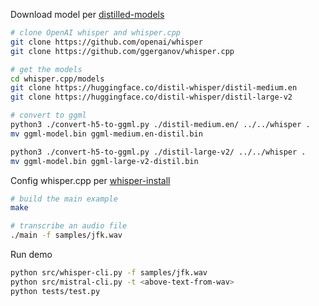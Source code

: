 Download model per [distilled-models](docs/distilled-models.md)

```bash
# clone OpenAI whisper and whisper.cpp
git clone https://github.com/openai/whisper
git clone https://github.com/ggerganov/whisper.cpp

# get the models
cd whisper.cpp/models
git clone https://huggingface.co/distil-whisper/distil-medium.en
git clone https://huggingface.co/distil-whisper/distil-large-v2

# convert to ggml
python3 ./convert-h5-to-ggml.py ./distil-medium.en/ ../../whisper .
mv ggml-model.bin ggml-medium.en-distil.bin

python3 ./convert-h5-to-ggml.py ./distil-large-v2/ ../../whisper .
mv ggml-model.bin ggml-large-v2-distil.bin
```

Config whisper.cpp per [whisper-install](docs/whisper-install.md)

```bash
# build the main example
make

# transcribe an audio file
./main -f samples/jfk.wav
```

Run demo

```bash
python src/whisper-cli.py -f samples/jfk.wav
python src/mistral-cli.py -t <above-text-from-wav>
python tests/test.py
```

